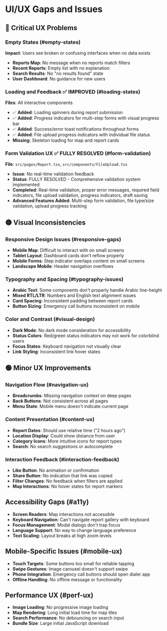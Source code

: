 
# UI/UX Gaps and Issues

## 🔴 Critical UX Problems

### Empty States (#empty-states)
**Impact**: Users see broken or confusing interfaces when no data exists
- **Reports Map**: No message when no reports match filters
- **Recent Reports**: Empty list with no explanation
- **Search Results**: No "no results found" state
- **User Dashboard**: No guidance for new users

### Loading and Feedback ✅ IMPROVED (#loading-states)
**Files**: All interactive components
- ✅ **Added**: Loading spinners during report submission
- ✅ **Added**: Progress indicators for multi-step forms with visual progress bar
- ✅ **Added**: Success/error toast notifications throughout forms
- ✅ **Added**: File upload progress indicators with individual file status
- **Missing**: Skeleton loading for map and report cards

### Form Validation UX ✅ FULLY RESOLVED (#form-validation)
**File**: `src/pages/Report.tsx`, `src/components/FileUpload.tsx`
- **Issue**: No real-time validation feedback
- **Status**: FULLY RESOLVED - Comprehensive validation system implemented
- **Completed**: Real-time validation, proper error messages, required field indicators, file upload validation, progress indicators, draft saving
- **Advanced Features Added**: Multi-step form validation, file type/size validation, upload progress tracking

## 🟡 Visual Inconsistencies

### Responsive Design Issues (#responsive-gaps)
- **Mobile Map**: Difficult to interact with on small screens
- **Tablet Layout**: Dashboard cards don't reflow properly
- **Mobile Forms**: Step indicator overlaps content on small screens
- **Landscape Mobile**: Header navigation overflows

### Typography and Spacing (#typography-issues)
- **Arabic Text**: Some components don't properly handle Arabic line-height
- **Mixed RTL/LTR**: Numbers and English text alignment issues
- **Card Spacing**: Inconsistent padding between report cards
- **Button Sizing**: Emergency call buttons inconsistent on mobile

### Color and Contrast (#visual-design)
- **Dark Mode**: No dark mode consideration for accessibility
- **Status Colors**: Red/green status indicators may not work for colorblind users
- **Focus States**: Keyboard navigation not visually clear
- **Link Styling**: Inconsistent link hover states

## 🟢 Minor UX Improvements

### Navigation Flow (#navigation-ux)
- **Breadcrumbs**: Missing navigation context on deep pages
- **Back Buttons**: Not consistent across all pages
- **Menu State**: Mobile menu doesn't indicate current page

### Content Presentation (#content-ux)
- **Report Dates**: Should use relative time ("2 hours ago")
- **Location Display**: Could show distance from user
- **Category Icons**: More intuitive icons for report types
- **Search**: No search suggestions or autocomplete

### Interaction Feedback (#interaction-feedback)
- **Like Button**: No animation or confirmation
- **Share Button**: No indication that link was copied
- **Filter Changes**: No feedback when filters are applied
- **Map Interactions**: No hover states for report markers

## Accessibility Gaps (#a11y)
- **Screen Readers**: Map interactions not accessible
- **Keyboard Navigation**: Can't navigate report gallery with keyboard
- **Focus Management**: Modal dialogs don't trap focus
- **Language Support**: No way to change language preference
- **Text Scaling**: Layout breaks at high zoom levels

## Mobile-Specific Issues (#mobile-ux)
- **Touch Targets**: Some buttons too small for reliable tapping
- **Swipe Gestures**: Image carousel doesn't support swipe
- **Phone Integration**: Emergency call buttons should open dialer app
- **Offline Handling**: No offline message or functionality

## Performance UX (#perf-ux)
- **Image Loading**: No progressive image loading
- **Map Rendering**: Long initial load time for map tiles
- **Search Performance**: No debouncing on search input
- **Bundle Size**: Large initial JavaScript download
